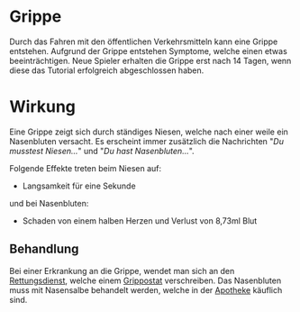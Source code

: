 # Grippe
Durch das Fahren mit den öffentlichen Verkehrsmitteln kann eine Grippe entstehen. Aufgrund der Grippe entstehen Symptome, welche einen etwas beeinträchtigen. 
Neue Spieler erhalten die Grippe erst nach 14 Tagen, wenn diese das Tutorial erfolgreich abgeschlossen haben.

# Wirkung

Eine Grippe zeigt sich durch ständiges Niesen, welche nach einer weile ein Nasenbluten versacht. Es erscheint immer zusätzlich die Nachrichten "*Du musstest Niesen...*" und "*Du hast Nasenbluten...*".

Folgende Effekte treten beim Niesen auf:

- Langsamkeit für eine Sekunde
  
und bei Nasenbluten:

- Schaden von einem halben Herzen und Verlust von 8,73ml Blut

## Behandlung

Bei einer Erkrankung an die Grippe, wendet man sich an den [Rettungsdienst](../../pages/fraktionen/rettungsdienst.md), welche einem [Grippostat](../../pages/bmt/medikamente.md) verschreiben. Das Nasenbluten muss mit Nasensalbe behandelt werden, welche in der [Apotheke](../../pages/biz/apotheke.md) käuflich sind.
